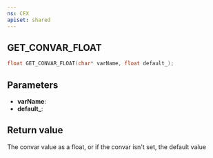 ```yaml
---
ns: CFX
apiset: shared
---
```

## GET_CONVAR_FLOAT

```c
float GET_CONVAR_FLOAT(char* varName, float default_);
```


## Parameters
* **varName**: 
* **default_**: 

## Return value
The convar value as a float, or if the convar isn't set, the default value
